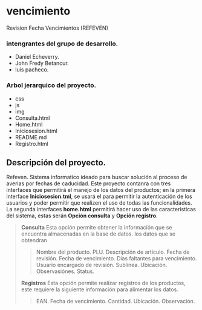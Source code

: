 # vencimiento

Revision Fecha Vencimientos (REFEVEN)

### intengrantes del grupo de desarrollo.
- Daniel Echeverry.
- John Fredy Betancur.
- luis pacheco.

### Arbol jerarquico del proyecto.
- css
- js
- img
- Consulta.html
- Home.html
- Iniciosesion.html
- README.md
- Registro.html

## Descripción del proyecto.
Refeven. Sistema informatico ideado para buscar solución al proceso de averias por fechas de caducidad.
Este proyecto contanra con tres interfaces que permitirá el manejo de los datos del productos; en la primera interface **Iniciosesion.tml**, se usará el para
permitir la autenticación de los usuarios y poder permitir que realizen el uso de todas las funcionalidades.
La segunda interfaces **home.html** permitirá hacer uso de las caracteristicas del sistema, estas serán **Opción consulta** y **Opción registro**.
>**Consulta**
>Esta opción permite obtener la informacíón que se encuentra almacenadas en la base de datos.
>los datos que se obtendran
>
>>Nombre del producto.
>>PLU.
>>Descripción de articulo.
>>Fecha de revisión.
>>Fecha de vencimiento.
>>Dias faltantes para vencimiento.
>>Usuario encargado de revisión.
>>Sublinea.
>>Ubicación.
>>Observasiónes.
>>Status.
>>
>**Registros**
>Esta opción permite realizar registros de los productos, este requiere la siguiente información para alimentar los datos.
>>EAN.
>>Fecha de vencimiento.
>>Cantidad.
>>Ubicación.
>>Observación.


